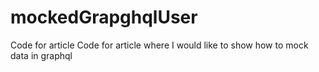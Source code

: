 # mockedGrapghqlUser
Code for article 
Code for article where I would like to show how to mock data in graphql
